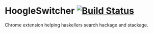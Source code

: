# HoogleSwitcher [![Build Status](https://travis-ci.org/yu-i9/HoogleSwitcher.svg?branch=master)](https://travis-ci.org/yu-i9/HoogleSwitcher)
Chrome extension helping haskellers search hackage and stackage.
